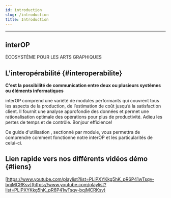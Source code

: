 ```yaml
---
id: introduction
slug: /introduction
title: Introduction
---
```


---

## interOP

ÉCOSYSTÈME POUR LES ARTS GRAPHIQUES

## L'interopérabilité {#interoperabilite}

**C'est la possibilité de communication entre deux ou plusieurs systèmes ou éléments informatiques**

interOP comprend une variété de modules performants qui couvrent tous les aspects de la production, de l’estimation de coût jusqu’à la satisfaction client. Il fournit une analyse approfondie des données et permet une rationalisation optimale des opérations pour plus de productivité. Adieu les pertes de temps et de contrôle. Bonjour efficience!

Ce guide d'utilisation , sectionné par module, vous permettra de comprendre comment fonctionne notre interOP et les particularités de celui-ci.

## Lien rapide vers nos différents vidéos démo {#liens}

[https://www.youtube.com/playlist?list=PLiPXYKkg5hK_pR6P41wTsqv-bqjMCRKsv](https://www.youtube.com/playlist?list=PLiPXYKkg5hK_pR6P41wTsqv-bqjMCRKsv)
